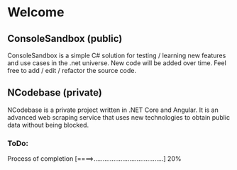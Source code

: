 # Welcome



## ConsoleSandbox (public)
ConsoleSandbox is a simple C# solution for testing / learning new features and use cases in the .net universe.
New code will be added over time.
Feel free to add / edit / refactor the source code.


## NCodebase (private)
NCodebase is a private project written in .NET Core and Angular.
It is an advanced web scraping service that uses new technologies to obtain public data without being blocked.

### ToDo:

Process of completion [====>.......................................] 20%
